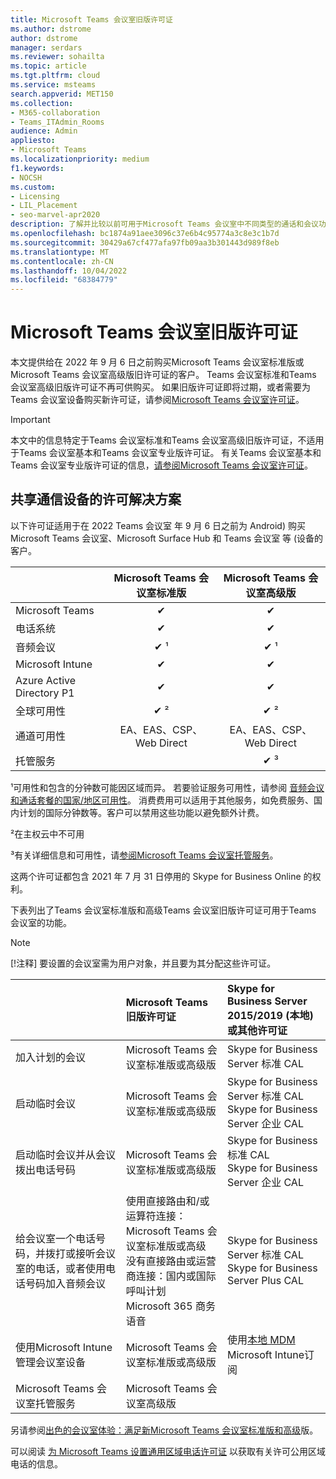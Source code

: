 ```yaml
---
title: Microsoft Teams 会议室旧版许可证
ms.author: dstrome
author: dstrome
manager: serdars
ms.reviewer: sohailta
ms.topic: article
ms.tgt.pltfrm: cloud
ms.service: msteams
search.appverid: MET150
ms.collection:
- M365-collaboration
- Teams_ITAdmin_Rooms
audience: Admin
appliesto:
- Microsoft Teams
ms.localizationpriority: medium
f1.keywords:
- NOCSH
ms.custom:
- Licensing
- LIL_Placement
- seo-marvel-apr2020
description: 了解并比较以前可用于Microsoft Teams 会议室中不同类型的通话和会议功能的许可证。
ms.openlocfilehash: bc1874a91aee3096c37e6b4c95774a3c8e3c1b7d
ms.sourcegitcommit: 30429a67cf477afa97fb09aa3b301443d989f8eb
ms.translationtype: MT
ms.contentlocale: zh-CN
ms.lasthandoff: 10/04/2022
ms.locfileid: "68384779"
---
```

# <a name="microsoft-teams-rooms-legacy-licenses"></a>Microsoft Teams 会议室旧版许可证

本文提供给在 2022 年 9 月 6 日之前购买Microsoft Teams 会议室标准版或Microsoft Teams 会议室高级版旧许可证的客户。 Teams 会议室标准和Teams 会议室高级旧版许可证不再可供购买。 如果旧版许可证即将过期，或者需要为Teams 会议室设备购买新许可证，请参阅[Microsoft Teams 会议室许可证](rooms-licensing.md)。

> [!IMPORTANT]
> 本文中的信息特定于Teams 会议室标准和Teams 会议室高级旧版许可证，不适用于Teams 会议室基本和Teams 会议室专业版许可证。 有关Teams 会议室基本和Teams 会议室专业版许可证的信息，[请参阅Microsoft Teams 会议室许可证](rooms-licensing.md)。

## <a name="licensing-solutions-for-shared-communication-devices"></a>共享通信设备的许可解决方案

以下许可证适用于在 2022 Teams 会议室 年 9 月 6 日之前为 Android) 购买 Microsoft Teams 会议室、Microsoft Surface Hub 和 Teams 会议室 等 (设备的客户。

|&nbsp;|Microsoft Teams 会议室标准版 |Microsoft Teams 会议室高级版 |
|:--- |:---: |:---: |
|Microsoft Teams|  &#x2714;|  &#x2714;|
|电话系统|  &#x2714;|  &#x2714;|
|音频会议|&#x2714; &sup1;|&#x2714; &sup1;|
|Microsoft Intune|&#x2714;|&#x2714;|  
|Azure Active Directory P1|&#x2714;|&#x2714;| 
|全球可用性 | &#x2714; &sup2;| &#x2714; &sup2;|
|通道可用性 | EA、EAS、CSP、 <br/>Web Direct | EA、EAS、CSP、 <br/>Web Direct |
|托管服务 | | &#x2714; &sup3;|

&sup1;可用性和包含的分钟数可能因区域而异。 若要验证服务可用性，请参阅  [音频会议和通话套餐的国家/地区可用性](/microsoftteams/country-and-region-availability-for-audio-conferencing-and-calling-plans)。 消费费用可以适用于其他服务，如免费服务、国内计划的国际分钟数等。客户可以禁用这些功能以避免额外计费。  

&sup2;在主权云中不可用  

&sup3;有关详细信息和可用性，请[参阅Microsoft Teams 会议室托管服务](microsoft-teams-rooms-premium.md)。

这两个许可证都包含 2021 年 7 月 31 日停用的 Skype for Business Online 的权利。

下表列出了Teams 会议室标准版和高级Teams 会议室旧版许可证可用于Teams 会议室的功能。
  
> [!NOTE]
> [!注释] 要设置的会议室需为用户对象，并且要为其分配这些许可证。

| &nbsp;                                                                                                                 | Microsoft Teams 旧版许可证                                                                                                                                                                                 | Skype for Business Server 2015/2019 (本地) 或其他许可证                                    |
|:-----------------------------------------------------------------------------------------------------------------------|:---------------------------------------------------------------------------------------------------------------------------------------------------------------------------------------------------------------|:------------------------------------------------------------------------------------------------------|
| 加入计划的会议                                                                                               | Microsoft Teams 会议室标准版或高级版                                                                                                                                                                      | Skype for Business Server 标准 CAL                                                                |
| 启动临时会议                                                                                             | Microsoft Teams 会议室标准版或高级版                                                                                                                                                                      | Skype for Business Server 标准 CAL  <br/> Skype for Business Server 企业 CAL                |
| 启动临时会议并从会议拨出电话号码                                                | Microsoft Teams 会议室标准版或高级版                                                                                                                                                                      | Skype for Business 标准 CAL  <br/> Skype for Business Server 企业 CAL                       |
| 给会议室一个电话号码，并拨打或接听会议室的电话，或者使用电话号码加入音频会议 | 使用直接路由和/或运算符连接：Microsoft Teams 会议室标准版或高级<br/>没有直接路由或运营商连接：国内或国际呼叫计划<br/>Microsoft 365 商务语音 | Skype for Business Server 标准 CAL  <br/> Skype for Business Server Plus CAL                      |
| 使用Microsoft Intune管理会议室设备                                                                          | Microsoft Teams 会议室标准版或高级版                                                                                                                                                                      | 使用[本地 MDM](/configmgr/mdm/plan-design/plan-on-premises-mdm) Microsoft Intune订阅 |
| Microsoft Teams 会议室托管服务                                                                                 | Microsoft Teams 会议室高级版                                                                                                                                                                                  |                                                                                                       |

 另请参阅[出色的会议室体验：满足新Microsoft Teams 会议室标准版和高级](https://www.microsoft.com/microsoft-365/blog/2020/07/21/microsoft-teams-meetings-hybrid-workplace-options/)版。

 可以阅读 [为 Microsoft Teams 设置通用区域电话许可证](../set-up-common-area-phones.md) 以获取有关许可公用区域电话的信息。
